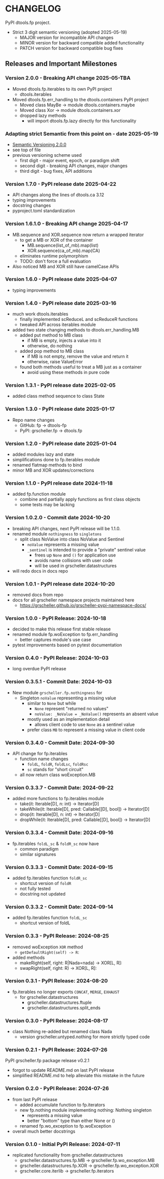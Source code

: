 # CHANGELOG

PyPI dtools.fp project.

- Strict 3 digit semantic versioning (adopted 2025-05-19)
  - MAJOR version for incompatible API changes
  - MINOR version for backward compatible added functionality
  - PATCH version for backward compatible bug fixes

## Releases and Important Milestones

### Version 2.0.0 - Breaking API change 2025-05-TBA

- Moved dtools.fp.iterables to its own PyPI project
  - dtools.iterables
- Moved dtools.fp.err_handling to the dtools.containers PyPI project
  - Moved class MayBe -> module dtools.containers.maybe
  - Moved class Xor -> module dtools.containers.xor
  - dropped lazy methods
    - will import dtools.fp.lazy directly for this functionality

### Adapting strict Semantic from this point on - date 2025-05-19

- [Semantic Versioning 2.0.0](https://semver.org/)
- see top of file
- previous versioning scheme used
  - first digit - major event, epoch, or paradigm shift
  - second digit - breaking API changes, major changes
  - third digit - bug fixes, API additions

### Version 1.7.0 - PyPI release date 2025-04-22

- API changes along the lines of dtools.ca 3.12
- typing improvements
- docstring changes
- pyproject.toml standardization

### Version 1.6.1.0 - Breaking API change 2025-04-17

- MB.sequence and XOR.sequence now return a wrapped iterator
  - to get a MB or XOR of the container
    - MB.sequence(list_of_mb).map(list)
    - XOR.sequence(ca_of_mb).map(CA)
  - eliminates runtime polymorphism
  - TODO: don't force a full evaluation
- Also noticed MB and XOR still have camelCase APIs

### Version 1.6.0 - PyPI release date 2025-04-07

- typing improvements

### Version 1.4.0 - PyPI release date 2025-03-16

- much work dtools.iterables
  - finally implemented scReduceL and scReduceR functions
  - tweaked API across iterables module
- added two state changing methods to dtools.err_handling.MB
  - added put method to MB class
    - if MB is empty, injects a value into it
    - otherwise, do nothing
  - added pop method to MB class
    - if MB is not empty, remove the value and return it
    - otherwise, raise ValueError
  - found both methods useful to treat a MB just as a container
    - avoid using these methods in pure code

### Version 1.3.1 - PyPI release date 2025-02-05

- added class method sequence to class State

### Version 1.3.0 - PyPI release date 2025-01-17

- Repo name changes
  - GitHub: fp -> dtools-fp
  - PyPI: grscheller.fp -> dtools.fp

### Version 1.2.0 - PyPI release date 2025-01-04

- added modules lazy and state
- simplifications done to fp.iterables module
- renamed flatmap methods to bind
- minor MB and XOR updates/corrections

### Version 1.1.0 - PyPI release date 2024-11-18

- added fp.function module
  - combine and partially apply functions as first class objects
  - some tests may be lacking

### Version 1.0.2.0 - Commit date 2024-10-20

- breaking API changes, next PyPI release will be 1.1.0.
- renamed module `nothingness` to `singletons`
  - split class NoValue into class NoValue and Sentinel
    - `noValue` represents a missing value
    - `_sentinel` is intended to provide a "private" sentinel value
      - frees up `None` and `()` for application use
      - avoids name collisions with user code
      - will be used in grscheller.datastructures
- will redo docs in docs repo

### Version 1.0.1 - PyPI release date 2024-10-20

- removed docs from repo
- docs for all grscheller namespace projects maintained here
  - https://grscheller.github.io/grscheller-pypi-namespace-docs/

### Version 1.0.0 - PyPI Release: 2024-10-18

- decided to make this release first stable release
- renamed module fp.woException to fp.err_handling
  - better captures module's use case
- pytest improvements based on pytest documentation

### Version 0.4.0 - PyPI Release: 2024-10-03

- long overdue PyPI release

### Version 0.3.5.1 - Commit Date: 2024-10-03

- New module `grscheller.fp.nothingness` for
  - Singleton `noValue` representing a missing value
    - similar to `None` but while
      - `None` represent "returned no values"
      - `noValue: _NoValue = _NoValue()` represents an absent value
    - mostly used as an implementation detail
      - allows client code to use `None` as a sentinel value
    - prefer class `MB` to represent a missing value in client code

### Version 0.3.4.0 - Commit Date: 2024-09-30

- API change for fp.iterables
  - function name changes
    - `foldL`, `foldR`, `foldLsc`, `foldRsc`
    - `sc` stands for "short circuit"
  - all now return class woException.MB

### Version 0.3.3.7 - Commit Date: 2024-09-22

- added more functions to fp.iterables module
  - take(it: Iterable[D], n: int) -> Iterator[D]
  - takeWhile(it: Iterable[D], pred: Callable\[[D], bool\]) -> Iterator[D]
  - drop(it: Iterable[D], n: int) -> Iterator[D]
  - dropWhile(it: Iterable[D], pred: Callable\[[D], bool\]) -> Iterator[D]

### Version 0.3.3.4 - Commit Date: 2024-09-16

- fp.iterables `foldL_sc` & `foldR_sc` now have
  - common paradigm
  - similar signatures

### Version 0.3.3.3 - Commit Date: 2024-09-15

- added fp.iterables function `foldR_sc`
  - shortcut version of `foldR`
  - not fully tested
  - docstring not updated

### Version 0.3.3.2 - Commit Date: 2024-09-14

- added fp.iterables function `foldL_sc`
  - shortcut version of foldL

### Version 0.3.3 - PyPI Release: 2024-08-25

- removed woException `XOR` method
  - `getDefaultRight(self) -> R`:
- added methods
  - makeRight(self, right: R|Nada=nada) -> XOR\[L, R\]:
  - swapRight(self, right: R) -> XOR\[L, R\]:

### Version 0.3.1 - PyPI Release: 2024-08-20

- fp.iterables no longer exports `CONCAT`, `MERGE`, `EXHAUST`
  - for grscheller.datastructures
    - grscheller.datastructures.ftuple
    - grscheller.datastructures.split_ends

### Version 0.3.0 - PyPI Release: 2024-08-17

- class Nothing re-added but renamed class Nada
  - version grscheller.untyped.nothing for more strictly typed code

### Version 0.2.1 - PyPI Release: 2024-07-26

PyPI grscheller.fp package release v0.2.1

- forgot to update README.md on last PyPI release
- simplified README.md to help alleviate this mistake in the future

### Version 0.2.0 - PyPI Release: 2024-07-26

- from last PyPI release
  - added accumulate function to fp.iterators
  - new fp.nothing module implementing nothing: Nothing singleton
    - represents a missing value
    - better "bottom" type than either None or ()
  - renamed fp.wo_exception to fp.woException
- overall much better docstrings

### Version 0.1.0 - Initial PyPI Release: 2024-07-11

- replicated functionality from grscheller.datastructures
  - grscheller.datastructures.fp.MB -> grscheller.fp.wo_exception.MB
  - grscheller.datastructures.fp.XOR -> grscheller.fp.wo_exception.XOR
  - grscheller.core.iterlib -> grscheller.fp.iterators
